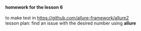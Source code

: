 **homework for the lesson 6**
<br><br>
to make test in https://github.com/allure-framework/allure2 <br>
lesson plan: find an issue with the desired number using **allure**
